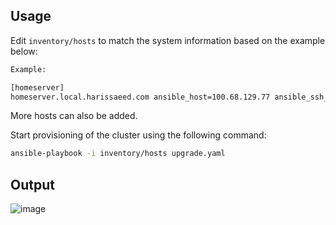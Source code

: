 ## Usage

Edit `inventory/hosts` to match the system information based on the example below:

```bash
Example:

[homeserver]
homeserver.local.harissaeed.com ansible_host=100.68.129.77 ansible_ssh_user=pi ansible_port=33 become=true become_user=root
```
More hosts can also be added.

Start provisioning of the cluster using the following command:

```bash
ansible-playbook -i inventory/hosts upgrade.yaml
```

## Output
![image](https://user-images.githubusercontent.com/57041349/163784226-6ad1c9be-e759-447c-84e8-0472933b05c6.png)
